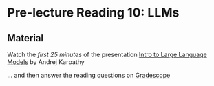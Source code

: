# Pre-lecture Reading 10: LLMs

## Material

Watch the *first 25 minutes* of the presentation [Intro to Large Language Models](https://www.youtube.com/watch?v=zjkBMFhNj_g) by Andrej Karpathy

… and then answer the reading questions on [Gradescope](https://www.gradescope.com/courses/1096661/assignments/6569742)
